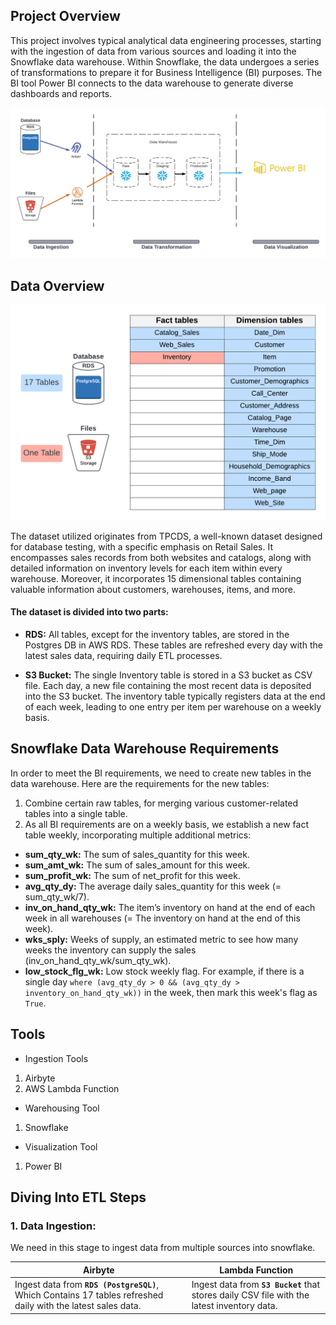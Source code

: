 ## Project Overview
This project involves typical analytical data engineering processes, starting with the ingestion of data from various sources and loading it into the Snowflake data warehouse. Within Snowflake, the data undergoes a series of transformations to prepare it for Business Intelligence (BI) purposes. The BI tool Power BI connects to the data warehouse to generate diverse dashboards and reports.

![Project Overview](./Img/Project_overview.png)

## Data Overview
![Fact and Dimention Tables](./Img/fact_dim_tables.png)

The dataset utilized originates from TPCDS, a well-known dataset designed for database testing, with a specific emphasis on Retail Sales. It encompasses sales records from both websites and catalogs, along with detailed information on inventory levels for each item within every warehouse. Moreover, it incorporates 15 dimensional tables containing valuable information about customers, warehouses, items, and more.

#### The dataset is divided into two parts:
* **RDS:** All tables, except for the inventory tables, are stored in the Postgres DB in AWS RDS. These tables are refreshed every day with the latest sales data, requiring daily ETL processes. 

* **S3 Bucket:** The single Inventory table is stored in a S3 bucket as CSV file. Each day, a new file containing the most recent data is deposited into the S3 bucket. The inventory table typically registers data at the end of each week, leading to one entry per item per warehouse on a weekly basis.

## Snowflake Data Warehouse Requirements
In order to meet the BI requirements, we need to create new tables in the data warehouse. Here are the requirements for the new tables:

1. Combine certain raw tables, for merging various customer-related tables into a single table.
2. As all BI requirements are on a weekly basis, we establish a new fact table weekly, incorporating multiple additional metrics:
* **sum_qty_wk:** The sum of sales_quantity for this week.
* **sum_amt_wk:** The sum of sales_amount for this week.
* **sum_profit_wk:** The sum of net_profit for this week.
* **avg_qty_dy:** The average daily sales_quantity for this week (= sum_qty_wk/7).
* **inv_on_hand_qty_wk:** The item’s inventory on hand at the end of each week in all warehouses (= The inventory on hand at the end of this week).
* **wks_sply:** Weeks of supply, an estimated metric to see how many weeks the inventory can supply the sales (inv_on_hand_qty_wk/sum_qty_wk).
* **low_stock_flg_wk:** Low stock weekly flag. For example, if there is a single day `where (avg_qty_dy > 0 && (avg_qty_dy > inventory_on_hand_qty_wk))` in the week, then mark this week's flag as `True`.

## Tools
* Ingestion Tools
1. Airbyte
2. AWS Lambda Function
* Warehousing Tool
1. Snowflake
* Visualization Tool
1. Power BI

## Diving Into ETL Steps

### 1. Data Ingestion:
We need in this stage to ingest data from multiple sources into snowflake.

| Airbyte | Lambda Function |
|---------| ----------------|
|Ingest data from **`RDS (PostgreSQL)`**, Which Contains 17 tables refreshed daily with the latest sales data. | Ingest data from **`S3 Bucket`** that stores daily CSV file with the latest inventory data. |


